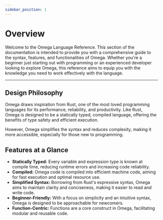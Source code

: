 ```yaml
---
sidebar_position: 1
---
```


# Overview

Welcome to the Omega Language Reference. This section of the documentation is intended to provide you with a comprehensive guide to the syntax, features, and functionalities of Omega. Whether you're a beginner just starting out with programming or an experienced developer looking to explore Omega, this reference aims to equip you with the knowledge you need to work effectively with the language.

***

## Design Philosophy

Omega draws inspiration from Rust, one of the most loved programming languages for its performance, reliability, and productivity. Like Rust, Omega is designed to be a statically typed, compiled language, offering the benefits of type safety and efficient execution.

However, Omega simplifies the syntax and reduces complexity, making it more accessible, especially for those new to programming.

## Features at a Glance

- __Statically Typed:__ Every variable and expression type is known at compile time, reducing runtime errors and increasing code reliability.
- __Compiled:__ Omega code is compiled into efficient machine code, aiming for fast execution and optimal resource use.
- __Simplified Syntax:__ Borrowing from Rust's expressive syntax, Omega aims to maintain clarity and conciseness, making it easier to read and write code.
- __Beginner-Friendly:__ With a focus on simplicity and an intuitive syntax, Omega is designed to be approachable for newcomers.
- __Function-Centric:__ Functions are a core construct in Omega, facilitating modular and reusable code.
